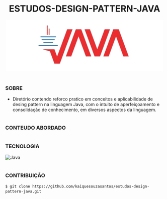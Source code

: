 <h1 align=center>ESTUDOS-DESIGN-PATTERN-JAVA</h1>

<p align="center">
  <img src="java.png" width="500">
</p>

#
### SOBRE

- Diretório contendo reforco pratico em conceitos e aplicabilidade de desing pattern na linguagem Java, com o intuito de aperfeiçoamento e consolidação de conhecimento, em diversos aspectos da linguagem.

#
### CONTEUDO ABORDADO

#
### TECNOLOGIA
![Java](https://img.shields.io/badge/Java-0D1117?style=for-the-badge&logo=openjdk&logoColor=white&labelColor=0D1117)&nbsp;

#
### CONTRIBUIÇÃO

```
$ git clone https://github.com/kaiquesouzasantos/estudos-design-pattern-java.git 
```